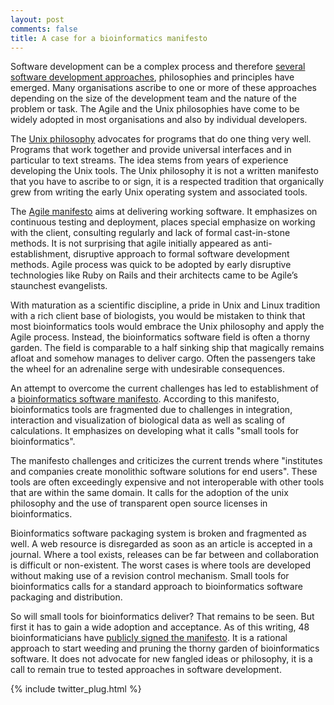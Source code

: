 ```yaml
---
layout: post
comments: false
title: A case for a bioinformatics manifesto
---
```


Software development can be a complex process and therefore [several software development approaches](http://www.quora.com/What-is-are-the-best-software-development-philosophy-ies), philosophies and principles have emerged. Many organisations ascribe to one or more of these approaches depending on the size of the development team and the nature of the problem or task. The Agile and the Unix philosophies have come to be widely adopted in most organisations and also by individual developers.

The [Unix philosophy](https://en.wikipedia.org/wiki/Unix_philosophy) advocates for programs that do one thing very well. Programs that work together and provide universal interfaces and in particular to text streams. The idea stems from years of experience developing the Unix tools. The Unix philosophy it is not a written manifesto that you have to ascribe to or sign, it is a respected tradition that organically grew from writing the early Unix operating system and associated tools.

The [Agile manifesto](https://en.wikipedia.org/wiki/Agile_software_development) aims at delivering working software. It emphasizes on continuous testing and deployment, places special emphasize on working with the client, consulting regularly and lack of formal cast-in-stone methods. It is not surprising that agile initially appeared as anti-establishment, disruptive approach to formal software development methods. Agile process was quick to be adopted by early disruptive technologies like Ruby on Rails and their architects came to be Agile’s staunchest evangelists.

With maturation as a scientific discipline, a pride in Unix and Linux tradition with a rich client base of biologists, you would be mistaken to think that most bioinformatics tools would embrace the Unix philosophy and apply the Agile process. Instead, the bioinformatics software field is often a thorny garden. The field is comparable to a half sinking ship that magically remains afloat and somehow manages to deliver cargo. Often the passengers take the wheel for an adrenaline serge with undesirable consequences.

An attempt to overcome the current challenges has led to establishment of a [bioinformatics software manifesto](https://github.com/pjotrp/bioinformatics). According to this manifesto, bioinformatics tools are fragmented due to challenges in integration, interaction and visualization of biological data as well as scaling of calculations. It emphasizes on developing what it calls "small tools for bioinformatics".

The manifesto challenges and criticizes the current trends where "institutes and companies create monolithic software solutions for end users". These tools are often exceedingly expensive and not interoperable with other tools that are within the same domain. It calls for the adoption of the unix philosophy and the use of transparent open source licenses in bioinformatics.

Bioinformatics software packaging system is broken and fragmented as well. A web resource is disregarded as soon as an 
article is accepted in a journal. Where a tool exists, releases can be far between and collaboration is difficult or non-existent. The worst cases is where tools are developed without making use of a revision control mechanism. Small tools for bioinformatics calls for a standard approach to bioinformatics software packaging and distribution. 

So will small tools for bioinformatics deliver? That remains to be seen. But first it has to gain a wide adoption and acceptance. As of this writing,
48 bioinformaticians have [publicly signed the manifesto](https://github.com/pjotrp/bioinformatics). 
It is a rational approach to start weeding and pruning the thorny garden of bioinformatics software. It does not advocate for new fangled ideas or philosophy, it is a call to remain true to tested approaches in software development.

{% include twitter_plug.html %}
